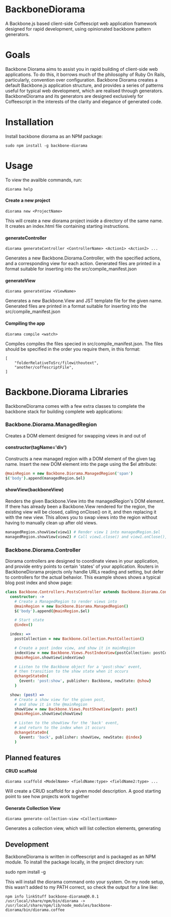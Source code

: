 BackboneDiorama
===============

A Backbone.js based client-side Coffeescipt web application framework designed for rapid development, using opinionated backbone pattern generators.

# Goals
Backbone Diorama aims to assist you in rapid building of client-side web applications. To do this, it borrows much of the 
philosophy of Ruby On Rails, particularly, convention over configuration. Backbone Diorama creates a default Backbone.js
application structure, and provides a series of patterns useful for typical web development, which are realised through generators.
BackboneDiorama and its generators are designed exclusively for Coffeescript in the interests of the clarity and elegance of generated code.

# Installation
Install backbone diorama as an NPM package:

	sudo npm install -g backbone-diorama

# Usage
To view the availble commands, run:

	diorama help

#### Create a new project
    
    diorama new <ProjectName>

This will create a new diorama project inside a directory of the same name. It creates an index.html file containing starting instructions.

#### generateController

    diorama generateController <ControllerName> <Action1> <Action2> ...

Generates a new Backbone.Diorama.Controller, with the specified actions, and a corresponding view for each action. Generated files are printed in a format suitable for inserting into the src/compile_manifest.json

#### generateView

    diorama generateView <ViewName>

Generates a new Backbone.View and JST template file for the given name. Generated files are printed in a format suitable for inserting into the src/compile_manifest.json

#### Compiling the app

    diorama compile <watch>

Compiles compiles the files specied in src/compile_manifest.json. The files should be specified in the order you require them, in this format:

	[
		"folderRelativeToSrc/filewithoutext",
		"another/coffescriptFile",
	]


# Backbone.Diorama Libraries
BackboneDiorama comes with a few extra classes to complete the backbone stack for building complete web applications:

### Backbone.Diorama.ManagedRegion
Creates a DOM element designed for swapping views in and out of
#### constructor(tagName='div')
Constructs a new managed region with a DOM element of the given tag name. Insert the new DOM element into the page using the $el attribute:

```coffee
@mainRegion = new Backbone.Diorama.ManagedRegion('span')
$('body').append(managedRegion.$el)
```

#### showView(backboneView)
Renders the given Backbone.View into the managedRegion's DOM element. If there has already been a Backbone.View rendered for the region, the existing view will be closed, calling onClose() on it, and then replacing it with the new view. This allows you to swap views into the region without having to manually clean up after old views.

```coffee
managedRegion.showView(view1) # Render view 1 into managedRegion.$el
managedRegion.showView(view2) # Call view1.close() and view1.onClose(), render view2 into managedRegion.$el
```

### Backbone.Diorama.Controller
Diorama controllers are designed to coordinate views in your application, and provide entry points to certain 'states' of your application. Routers in BackboneDiorama projects only handle URLs reading and setting, but defer to controllers for the actual behavior.
This example shows shows a typical blog post index and show page:

```coffee
class Backbone.Controllers.PostsController extends Backbone.Diorama.Controller
  constructor: ->
    # Create a ManagedRegion to render views into
    @mainRegion = new Backbone.Diorama.ManagedRegion()
    $('body').append(@mainRegion.$el)

    # Start state
    @index()

  index: =>
    postCollection = new Backbone.Collection.PostCollection()

    # Create a post index view, and show it in mainRegion
    indexView = new Backbone.Views.PostIndexView(postCollection: postCollection)
    @mainRegion.showView(indexView)

    # Listen to the Backbone object for a 'post:show' event,
    # then transition to the show state when it occurs
    @changeStateOn(
      {event: 'post:show', publisher: Backbone, newState: @show}
    )

  show: (post) =>
    # Create a show view for the given post,
    # and show it in the @mainRegion
    showView = new Backbone.Views.PostShowView(post: post)
    @mainRegion.showView(showView)

    # Listen to the showView for the 'back' event,
    # and return to the index when it occurs
    @changeStateOn(
      {event: 'back', publisher: showView, newState: @index}
    )
```

## Planned features
#### CRUD scaffold
    
    diorama scaffold <ModelName> <fieldName:type> <fieldName2:type> ...

Will create a CRUD scaffold for a given model description. A good starting point to see how projects work together

#### Generate Collection View

    diorama generate-collection-view <CollectionName>

Generates a collection view, which will list collection elements, generating 


    

## Development
BackboneDiorama is written in coffeescript and is packaged as an NPM module. To install the package locally, in the project directory run:

  sudo npm install -g

This will install the diorama command onto your system. On my node setup, this wasn't added to my PATH correct, so check the output for a line like:

    npm info linkStuff backbone-diorama@0.0.1
    /usr/local/share/npm/bin/diorama -> /usr/local/share/npm/lib/node_modules/backbone-diorama/bin/diorama.coffee
